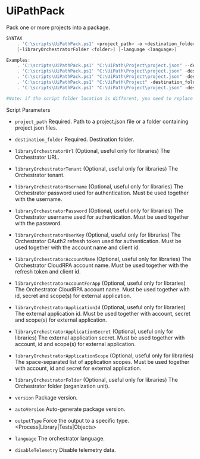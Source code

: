 
# UiPathPack
 Pack one or more projects into a package.
```PowerShell
SYNTAX
    . 'C:\scripts\UiPathPack.ps1' <project_path> -o <destination_folder> [-version <version>] [-autoVersion] [-outputType <Process|Library|Tests|Objects>] [-libraryOrchestratorUrl <orchestrator_url> -libraryOrchestratorTenant <orchestrator_tenant>] [-libraryOrchestratorUsername <orchestrator_user> -libraryOrchestratorPassword <orchestrator_pass>] [-libraryOrchestratorUserKey <auth_token> -libraryOrchestratorAccountName <account_name>] [-libraryOrchestratorAccountForApp <ExternaAppAccount> -libraryOrchestratorApplicationId <AppID> -libraryOrchestratorApplicationSecret <AppSecret> -libraryOrchestratorApplicationScope <AppScope>] 
    [-libraryOrchestratorFolder <folder>] [-language <language>]

Examples:
    . 'C:\scripts\UiPathPack.ps1' "C:\UiPath\Project\project.json" --destination_folder "C:\UiPath\Package"
    . 'C:\scripts\UiPathPack.ps1' "C:\UiPath\Project\project.json" -destination_folder "C:\UiPath\Package" -version 1.0.6820.22047
    . 'C:\scripts\UiPathPack.ps1' "C:\UiPath\Project\project.json" -destination_folder "C:\UiPath\Package" -autoVersion
    . 'C:\scripts\UiPathPack.ps1' "C:\UiPath\Project" -destination_folder "C:\UiPath\Package"
    . 'C:\scripts\UiPathPack.ps1' "C:\UiPath\Project\project.json" -destination_folder "C:\UiPath\Package" -outputType Tests -language en-US

#Note: if the script folder location is different, you need to replace "C:" with directory folder (e.g. '[FOLDER_VARIABLE]\scripts\UiPathPack.ps1')
```
Script Parameters
-  `project_path` 
     Required. Path to a project.json file or a folder containing project.json files.

-  `destination_folder` 
     Required. Destination folder.

-  `libraryOrchestratorUrl` 
    (Optional, useful only for libraries) The Orchestrator URL.

-  `libraryOrchestratorTenant` 
    (Optional, useful only for libraries) The Orchestrator tenant.

-  `libraryOrchestratorUsername`
    (Optional, useful only for libraries) The Orchestrator password used for authentication. Must be used together with the username.

-  `libraryOrchestratorPassword`
    (Optional, useful only for libraries) The Orchestrator username used for authentication. Must be used together with the password.

-  `libraryOrchestratorUserKey`
    (Optional, useful only for libraries) The Orchestrator OAuth2 refresh token used for authentication. Must be used together with the account name and client id.

-  `libraryOrchestratorAccountName`
    (Optional, useful only for libraries) The Orchestrator CloudRPA account name. Must be used together with the refresh token and client id.

-  `libraryOrchestratorAccountForApp`
    (Optional, useful only for libraries) The Orchestrator CloudRPA account name. Must be used together with id, secret and scope(s) for external application.

-  `libraryOrchestratorApplicationId`
    (Optional, useful only for libraries) The external application id. Must be used together with account, secret and scope(s) for external application.

-  `libraryOrchestratorApplicationSecret`
    (Optional, useful only for libraries) The external application secret. Must be used together with account, id and scope(s) for external application.

-  `libraryOrchestratorApplicationScope`
    (Optional, useful only for libraries) The space-separated list of application scopes. Must be used together with account, id and secret for external application.

-  `libraryOrchestratorFolder`
    (Optional, useful only for libraries) The Orchestrator folder (organization unit).

-  `version`
    Package version.

-  `autoVersion`
    Auto-generate package version.

-  `outputType`
    Force the output to a specific type. <Process|Library|Tests|Objects>

-  `language`
    The orchestrator language.

-  `disableTelemetry`
    Disable telemetry data.
